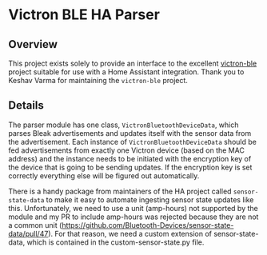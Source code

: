 # Victron BLE HA Parser

## Overview

This project exists solely to provide an interface to the excellent
[victron-ble](https://github.com/keshavdv/victron-ble) project suitable for use with a Home
Assistant integration. Thank you to Keshav Varma for maintaining the `victron-ble` project.

## Details

The parser module has one class, `VictronBluetoothDeviceData`, which parses Bleak advertisements and
updates itself with the sensor data from the advertisement. Each instance of
`VictronBluetoothDeviceData` should be fed advertisements from exactly one Victron device (based on
the MAC address) and the instance needs to be initiated with the encryption key of the device that
is going to be sending updates. If the encryption key is set correctly everything else will be
figured out automatically.

There is a handy package from maintainers of the HA project called `sensor-state-data` to make it
easy to automate ingesting sensor state updates like this. Unfortunately, we need to use a unit
(amp-hours) not supported by the module and my PR to include amp-hours was rejected because they are
not a common unit (https://github.com/Bluetooth-Devices/sensor-state-data/pull/47). For that
reason, we need a custom extension of sensor-state-data, which is contained in the
custom-sensor-state.py file.
